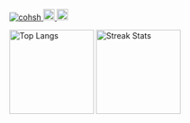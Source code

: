 <p align="left">
    <a href="https://github.com/cohsh/cohsh/">
        <img src="https://komarev.com/ghpvc/?username=cohsh" alt="cohsh" />
    </a>
    <a href="https://github.com/cohsh">
        <img height="20" src="https://img.shields.io/github/followers/cohsh?logo=github" />
    </a>
    <a href="https://github.com/cohsh">
        <img height="20" src="https://img.shields.io/github/stars/cohsh?logo=github" />
    </a>
</p>

<p align="left"> 
  <img alt="Top Langs" height="150px" src="https://github-readme-stats.vercel.app/api/top-langs/?username=cohsh&show_icons=true&layout=compact&theme=dark&hide=tex" />
  <img alt="Streak Stats" height="150px" src="https://github-readme-streak-stats.herokuapp.com/?user=cohsh&theme=dark">
</p>